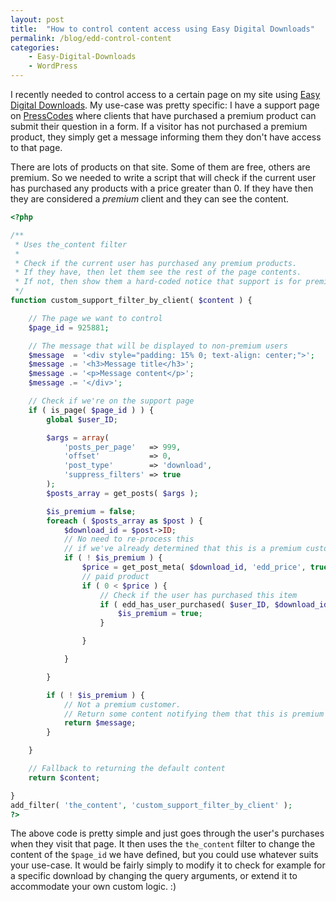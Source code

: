 ```yaml
---
layout: post
title:  "How to control content access using Easy Digital Downloads"
permalink: /blog/edd-control-content
categories:
    - Easy-Digital-Downloads
    - WordPress
---
```


I recently needed to control access to a certain page on my site using [Easy Digital Downloads](https://easydigitaldownloads.com/?ref=98). My use-case was pretty specific: I have a support page on [PressCodes](https://press.codes/support/) where clients that have purchased a premium product can submit their question in a form.
If a visitor has not purchased a premium product, they simply get a message informing them they don't have access to that page.

There are lots of products on that site. Some of them are free, others are premium. So we needed to write a script that will check if the current user has purchased any products with a price greater than 0. If they have then they are considered a _premium_ client and they can see the content.

```php
<?php

/**
 * Uses the_content filter
 *
 * Check if the current user has purchased any premium products.
 * If they have, then let them see the rest of the page contents.
 * If not, then show them a hard-coded notice that support is for premium members.
 */
function custom_support_filter_by_client( $content ) {

    // The page we want to control
    $page_id = 925881;

    // The message that will be displayed to non-premium users
    $message  = '<div style="padding: 15% 0; text-align: center;">';
    $message .= '<h3>Message title</h3>';
    $message .= '<p>Message content</p>';
    $message .= '</div>';

	// Check if we're on the support page
	if ( is_page( $page_id ) ) {
		global $user_ID;

		$args = array(
			'posts_per_page'   => 999,
			'offset'           => 0,
			'post_type'        => 'download',
			'suppress_filters' => true
		);
		$posts_array = get_posts( $args );

		$is_premium = false;
		foreach ( $posts_array as $post ) {
			$download_id = $post->ID;
			// No need to re-process this
            // if we've already determined that this is a premium customer
			if ( ! $is_premium ) {
				$price = get_post_meta( $download_id, 'edd_price', true );
				// paid product
				if ( 0 < $price ) {
					// Check if the user has purchased this item
					if ( edd_has_user_purchased( $user_ID, $download_id ) ) {
						$is_premium = true;
					}

				}

			}

		}

		if ( ! $is_premium ) {
			// Not a premium customer.
			// Return some content notifying them that this is premium support.
			return $message;
		}

	}

	// Fallback to returning the default content
	return $content;

}
add_filter( 'the_content', 'custom_support_filter_by_client' );
?>
```

The above code is pretty simple and just goes through the user's purchases when they visit that page. It then uses the `the_content` filter to change the content of the `$page_id` we have defined, but you could use whatever suits your use-case.
It would be fairly simply to modify it to check for example for a specific download by changing the query arguments, or extend it to accommodate your own custom logic. :)
